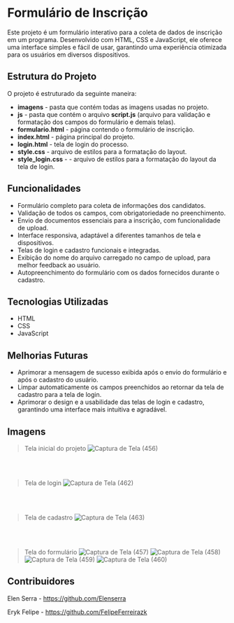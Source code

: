 # Formulário de Inscrição

Este projeto é um formulário interativo para a coleta de dados de inscrição em um programa. Desenvolvido com HTML, CSS e JavaScript, ele oferece uma interface simples e fácil de usar, garantindo uma experiência otimizada para os usuários em diversos dispositivos.

## Estrutura do Projeto
O projeto é estruturado da seguinte maneira:
  - **imagens** - pasta que contém todas as imagens usadas no projeto.
  - **js** - pasta que contém o arquivo **script.js** (arquivo para validação e formatação dos campos do formulário e demais telas).
  - **formulario.html** - página contendo o formulário de inscrição.
  - **index.html** - página principal do projeto.
  - **login.html** - tela de login do processo.
  - **style.css** - arquivo de estilos para a formatação do layout.
  - **style_login.css** - - arquivo de estilos para a formatação do layout da tela de login.
## Funcionalidades
  - Formulário completo para coleta de informações dos candidatos.
  - Validação de todos os campos, com obrigatoriedade no preenchimento.
  - Envio de documentos essenciais para a inscrição, com funcionalidade de upload.
  - Interface responsiva, adaptável a diferentes tamanhos de tela e dispositivos.
  - Telas de login e cadastro funcionais e integradas.
  - Exibição do nome do arquivo carregado no campo de upload, para melhor feedback ao usuário.
  - Autopreenchimento do formulário com os dados fornecidos durante o cadastro.
## Tecnologias Utilizadas
  - HTML
  - CSS
  - JavaScript
## Melhorias Futuras
  - Aprimorar a mensagem de sucesso exibida após o envio do formulário e após o cadastro do usuário.
  - Limpar automaticamente os campos preenchidos ao retornar da tela de cadastro para a tela de login.
  - Aprimorar o design e a usabilidade das telas de login e cadastro, garantindo uma interface mais intuitiva e agradável.
## Imagens
  > Tela inicial do projeto 
  ![Captura de Tela (456)](https://github.com/user-attachments/assets/27162bae-0005-4e07-8d50-ac8a9b8f4a2e)

  <br><br>

  > Tela de login
  ![Captura de Tela (462)](https://github.com/user-attachments/assets/12d7374c-69d3-4144-9bc1-d99731fcf9b4)

  <br><br>

  > Tela de cadastro
  ![Captura de Tela (463)](https://github.com/user-attachments/assets/df885a32-e86a-4ed8-abd5-f31c10b6e23b)

  <br><br>
  
  > Tela do formulário
  ![Captura de Tela (457)](https://github.com/user-attachments/assets/c9599b3f-b1e0-4f7a-88b1-a39c4ff4e45a)
  ![Captura de Tela (458)](https://github.com/user-attachments/assets/7ea95c60-faba-4220-95f2-29b39e701d96)
  ![Captura de Tela (459)](https://github.com/user-attachments/assets/0bf9b406-372b-4ea0-b4ca-d5e907e2571e)
  ![Captura de Tela (460)](https://github.com/user-attachments/assets/92348f12-280a-4269-b5a6-3cb6c6c47ac5)

## Contribuidores
  Elen Serra - https://github.com/Elenserra
  
  Eryk Felipe - https://github.com/FelipeFerreirazk

